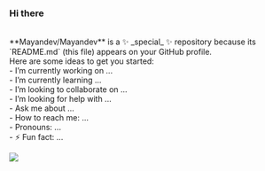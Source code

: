 ### Hi there


<br/>
**Mayandev/Mayandev** is a ✨ _special_ ✨ repository because its `README.md` (this file) appears on your GitHub profile. 
<br/>
Here are some ideas to get you started:
<br/>
-   I’m currently working on ... 
<br/>
-   I’m currently learning ... 
<br/>
-   I’m looking to collaborate on ...
<br/>
-   I’m looking for help with ...
<br/>
-   Ask me about ...
<br/>
-   How to reach me: ...
<br/>
-   Pronouns: ...
<br/>
- ⚡ Fun fact: ...
<br/>

![](https://github-readme-stats.vercel.app/api?username=JanYunkai)

